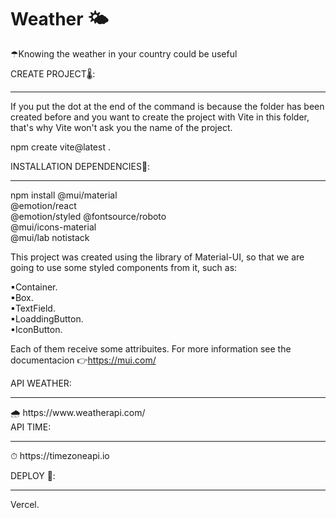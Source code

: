 # Weather 🌤
☂Knowing the weather in your country could be useful

CREATE PROJECT🌡:
<hr>


If you put the dot at the end of the command is because  the folder has been created before and you want to create the project with Vite in this folder, that's why Vite won't ask you the name of the project.

 npm create vite@latest . 

INSTALLATION DEPENDENCIES🔧:
<hr>


npm install @mui/material 
</br>
@emotion/react 
</br>
@emotion/styled @fontsource/roboto 
</br>
@mui/icons-material 
</br>
@mui/lab notistack

This project was created using the library of Material-UI, so that we are going to use some styled components from it, such as:

▪Container.
</br>
▪Box.
</br>
▪TextField.
</br>
▪LoaddingButton.
</br>
▪IconButton.

Each of them receive some attribuites. For more information see the documentacion 👉https://mui.com/

API WEATHER:
<hr>
🌧 https://www.weatherapi.com/
</br>
API TIME:
<hr>
⏱ https://timezoneapi.io
</br>

DEPLOY 🚀:
<hr>
Vercel.

